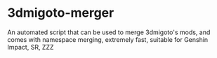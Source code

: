 # 3dmigoto-merger
An automated script that can be used to merge 3dmigoto's mods, and comes with namespace merging, extremely fast, suitable for Genshin Impact, SR, ZZZ
